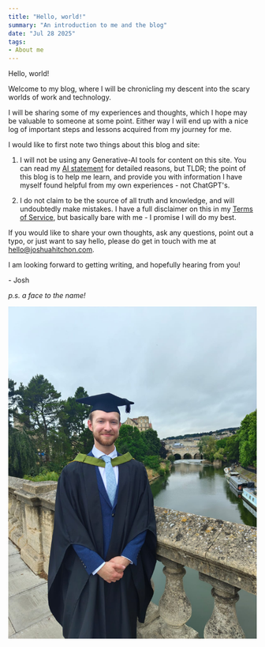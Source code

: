 ```yaml
---
title: "Hello, world!"
summary: "An introduction to me and the blog"
date: "Jul 28 2025"
tags: 
- About me
---
```


Hello, world!

Welcome to my blog, where I will be chronicling my descent into the scary worlds of work and technology.

I will be sharing some of my experiences and thoughts, which I hope may be valuable to someone at some point. Either way I will end up with a nice log of important steps and lessons acquired from my journey for me.

I would like to first note two things about this blog and site:

1. I will not be using any Generative-AI tools for content on this site. You can read my [AI statement](legal/ai-statement) for detailed reasons, but TLDR; the point of this blog is to help me learn, and provide you with information I have myself found helpful from my own experiences - not ChatGPT's.

2. I do not claim to be the source of all truth and knowledge, and will undoubtedly make mistakes. I have a full disclaimer on this in my [Terms of Service](/legal/terms), but basically bare with me - I promise I will do my best.

If you would like to share your own thoughts, ask any questions, point out a typo, or just want to say hello, please do get in touch with me at hello@joshuahitchon.com.

I am looking forward to getting writing, and hopefully hearing from you!

\- Josh

*p.s. a face to the name!*

![A face to  the name - me on my graduation day](./me-bridge.jpg)
